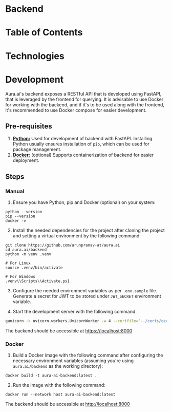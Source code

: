 # Backend

# Table of Contents

# Technologies

# Development

Aura.ai's backend exposes a RESTful API that is developed using FastAPI, that is leveraged by the frontend for querying. It is advisable to use Docker for working with the backend, and if it's to be used along with the frontend, it's recommended to use Docker compose for easier development.

## Pre-requisites

1. [**Python:**](https://www.python.org/) Used for development of backend with FastAPI. Installing Python usually ensures installation of `pip`, which can be used for package management.
2. [**Docker:**](https://www.docker.com/) (optional) Supports containerization of backend for easier deployment.

## Steps

### Manual

1. Ensure you have Python, pip and Docker (optional) on your system:

```shell
python --version
pip --version
docker -v
```

2. Install the needed dependencies for the project after cloning the project and setting a virtual environment by the following command:

```shell
git clone https://github.com/arunpranav-at/aura.ai
cd aura.ai/backend
python -m venv .venv

# For Linux
source .venv/bin/activate

# For Windows
.venv\\Scripts\\Activate.ps1
```

3. Configure the needed environment variables as per `.env.sample` file. Generate a secret for JWT to be stored under `JWT_SECRET` environment variable.

4. Start the development server with the following command:

```bash
gunicorn -k uvicorn.workers.UvicornWorker -w 4 --certfile='../certs/cert.pem' --keyfile='../certs/key.pem' -b localhost:8000 server:app
```

The backend should be accessible at [https://localhost:8000](https://localhost:8000)

### Docker

1. Build a Docker image with the following command after configuring the necessary environment variables (assuming you're using `aura.ai/backend` as the working directory):

```shell
docker build -t aura-ai-backend:latest .
```

2. Run the image with the following command:
```shell
docker run --network host aura-ai-backend:latest 
```

The backend should be accessible at [http://localhost:8000](http://localhost:8000)